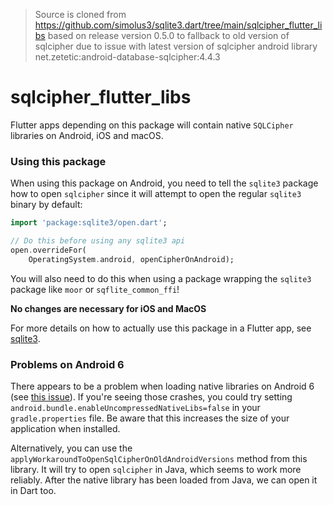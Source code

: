 > Source is cloned from https://github.com/simolus3/sqlite3.dart/tree/main/sqlcipher_flutter_libs based on release version 0.5.0 to fallback to old version of sqlcipher due to issue with latest version of sqlcipher android library net.zetetic:android-database-sqlcipher:4.4.3

# sqlcipher_flutter_libs

Flutter apps depending on this package will contain native `SQLCipher` libraries
on Android, iOS and macOS.

### Using this package

When using this package on Android, you need to tell the `sqlite3` package
how to open `sqlcipher` since it will attempt to open the regular
`sqlite3` binary by default:

```dart
import 'package:sqlite3/open.dart';

// Do this before using any sqlite3 api
open.overrideFor(
    OperatingSystem.android, openCipherOnAndroid);
```

You will also need to do this when using a package wrapping the `sqlite3`
package like `moor` or `sqflite_common_ffi`!

__No changes are necessary for iOS and MacOS__

For more details on how to actually use this package in a Flutter app, see 
[sqlite3](https://pub.dev/packages/sqlite3).


### Problems on Android 6

There appears to be a problem when loading native libraries on Android 6 (see [this issue](https://github.com/simolus3/moor/issues/895#issuecomment-720195005)).
If you're seeing those crashes, you could try setting `android.bundle.enableUncompressedNativeLibs=false` in your `gradle.properties`
file. Be aware that this increases the size of your application when installed.

Alternatively, you can use the `applyWorkaroundToOpenSqlCipherOnOldAndroidVersions` method from this library.
It will try to open `sqlcipher` in Java, which seems to work more reliably. After the native library has been loaded from Java,
we can open it in Dart too.
